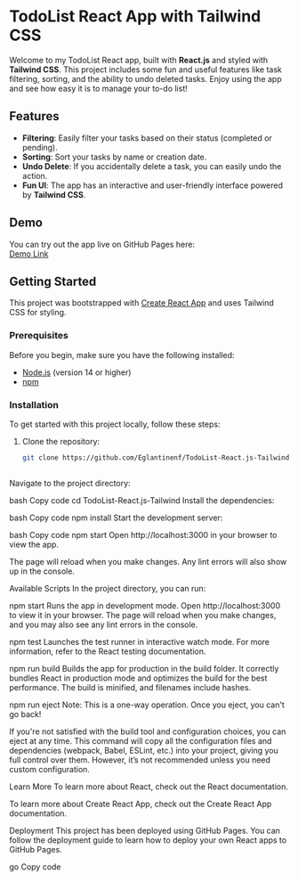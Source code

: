 # TodoList React App with Tailwind CSS

Welcome to my TodoList React app, built with **React.js** and styled with **Tailwind CSS**. This project includes some fun and useful features like task filtering, sorting, and the ability to undo deleted tasks. Enjoy using the app and see how easy it is to manage your to-do list!

## Features

- **Filtering**: Easily filter your tasks based on their status (completed or pending).
- **Sorting**: Sort your tasks by name or creation date.
- **Undo Delete**: If you accidentally delete a task, you can easily undo the action.
- **Fun UI**: The app has an interactive and user-friendly interface powered by **Tailwind CSS**.

## Demo

You can try out the app live on GitHub Pages here:  
[Demo Link](https://eglantinenf.github.io/TodoList-React.js-Tailwind/)

## Getting Started

This project was bootstrapped with [Create React App](https://github.com/facebook/create-react-app) and uses Tailwind CSS for styling.

### Prerequisites

Before you begin, make sure you have the following installed:

- [Node.js](https://nodejs.org/) (version 14 or higher)
- [npm](https://www.npmjs.com/)

### Installation

To get started with this project locally, follow these steps:

1. Clone the repository:
   ```bash
   git clone https://github.com/Eglantinenf/TodoList-React.js-Tailwind.git
         
Navigate to the project directory:

bash
Copy code
cd TodoList-React.js-Tailwind
Install the dependencies:

bash
Copy code
npm install
Start the development server:

bash
Copy code
npm start
Open http://localhost:3000 in your browser to view the app.

The page will reload when you make changes. Any lint errors will also show up in the console.

Available Scripts
In the project directory, you can run:

npm start
Runs the app in development mode.
Open http://localhost:3000 to view it in your browser. The page will reload when you make changes, and you may also see any lint errors in the console.

npm test
Launches the test runner in interactive watch mode.
For more information, refer to the React testing documentation.

npm run build
Builds the app for production in the build folder.
It correctly bundles React in production mode and optimizes the build for the best performance. The build is minified, and filenames include hashes.

npm run eject
Note: This is a one-way operation. Once you eject, you can't go back!

If you're not satisfied with the build tool and configuration choices, you can eject at any time. This command will copy all the configuration files and dependencies (webpack, Babel, ESLint, etc.) into your project, giving you full control over them. However, it’s not recommended unless you need custom configuration.

Learn More
To learn more about React, check out the React documentation.

To learn more about Create React App, check out the Create React App documentation.

Deployment
This project has been deployed using GitHub Pages. You can follow the deployment guide to learn how to deploy your own React apps to GitHub Pages.

go
Copy code
